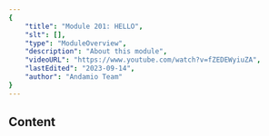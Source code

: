 ```yaml
---
{
    "title": "Module 201: HELLO",
    "slt": [],
    "type": "ModuleOverview",
    "description": "About this module",
    "videoURL": "https://www.youtube.com/watch?v=fZEDEWyiuZA",
    "lastEdited": "2023-09-14",
    "author": "Andamio Team"
}
---
```


## Content